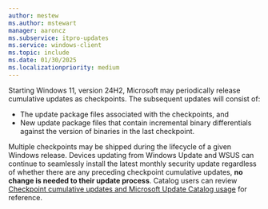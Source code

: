 ```yaml
---
author: mestew
ms.author: mstewart
manager: aaroncz
ms.subservice: itpro-updates
ms.service: windows-client
ms.topic: include
ms.date: 01/30/2025
ms.localizationpriority: medium
---
```

<!-- This file is used multiple times in release-cycle.md. Headings are driven by article context. -->

Starting Windows 11, version 24H2, Microsoft may periodically release cumulative updates as checkpoints. The subsequent updates will consist of:
- The update package files associated with the checkpoints, and
- New update package files that contain incremental binary differentials against the version of binaries in the last checkpoint.

Multiple checkpoints may be shipped during the lifecycle of a given Windows release. Devices updating from Windows Update and WSUS can continue to seamlessly install the latest monthly security update regardless of whether there are any preceding checkpoint cumulative updates, **no change is needed to their update process**. Catalog users can review [Checkpoint cumulative updates and Microsoft Update Catalog usage](catalog-checkpoint-cumulative-updates.md) for reference.
